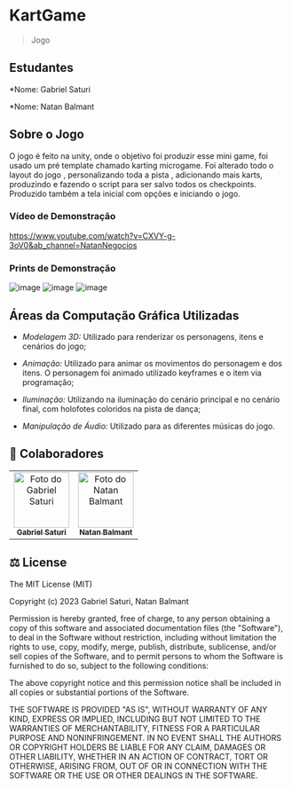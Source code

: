 # KartGame
> Jogo 

## Estudantes

*Nome: Gabriel Saturi

*Nome: Natan Balmant

## Sobre o Jogo
O jogo é feito na unity, onde o objetivo foi produzir esse mini game, foi usado um pré template chamado karting microgame.
Foi alterado todo o layout do jogo , personalizando toda a pista , adicionando mais karts, produzindo e fazendo o script
para ser salvo todos os checkpoints. Produzido também a tela inicial com opções e iniciando o jogo.

### Vídeo de Demonstração
https://www.youtube.com/watch?v=CXVY-g-3oV0&ab_channel=NatanNegocios

### Prints de Demonstração

![image](https://github.com/natanbalmant/KartRaces/assets/60973117/b47c3a86-119b-49e8-8a8c-43d419ecf01c)
![image](https://github.com/natanbalmant/KartRaces/assets/60973117/2ffb28ed-8251-4758-a4cb-cfa7719b8560)
![image](https://github.com/natanbalmant/KartRaces/assets/60973117/301102ce-8a7c-4af6-bffc-5c3bf2d8399c)


## Áreas da Computação Gráfica Utilizadas

* *Modelagem 3D:* Utilizado para renderizar os personagens, itens e cenários do jogo;

* *Animação:* Utilizado para animar os movimentos do personagem e dos itens. O personagem foi animado utilizado keyframes e o item via programação;

* *Iluminação:* Utilizando na iluminação do cenário principal e no cenário final, com holofotes coloridos na pista de dança;

* *Manipulação de Áudio:* Utilizado para as diferentes músicas do jogo.

## 🤝 Colaboradores

<table>
  <tr>
    <td align="center">
      <a href="https://github.com/saturi11">
        <img src="https://avatars.githubusercontent.com/u/61097598?v=4" width="100px;" alt="Foto do Gabriel Saturi"/><br>
        <sub>
          <b>Gabriel Saturi</b>
        </sub>
      </a>
    </td>

  <td align="center">
    <a href="https://github.com/natanbalmant">
      <img src="https://avatars.githubusercontent.com/u/60973117?s=400&u=60a699d931d4fbdf3d93156543cb0578b21d9f0b&v=4" width="100px;" alt="Foto do Natan Balmant"/><br>
      <sub>
        <b>Natan Balmant</b>
      </sub>
    </a>
  </td>
  </tr>
</table>

## ‍⚖️ License
The MIT License (MIT)

Copyright (c) 2023 Gabriel Saturi, Natan Balmant

Permission is hereby granted, free of charge, to any person obtaining a copy of this software and associated documentation files (the "Software"), to deal in the Software without restriction, including without limitation the rights to use, copy, modify, merge, publish, distribute, sublicense, and/or sell copies of the Software, and to permit persons to whom the Software is furnished to do so, subject to the following conditions:

The above copyright notice and this permission notice shall be included in all copies or substantial portions of the Software.

THE SOFTWARE IS PROVIDED "AS IS", WITHOUT WARRANTY OF ANY KIND, EXPRESS OR IMPLIED, INCLUDING BUT NOT LIMITED TO THE WARRANTIES OF MERCHANTABILITY, FITNESS FOR A PARTICULAR PURPOSE AND NONINFRINGEMENT. IN NO EVENT SHALL THE AUTHORS OR COPYRIGHT HOLDERS BE LIABLE FOR ANY CLAIM, DAMAGES OR OTHER LIABILITY, WHETHER IN AN ACTION OF CONTRACT, TORT OR OTHERWISE, ARISING FROM, OUT OF OR IN CONNECTION WITH THE SOFTWARE OR THE USE OR OTHER DEALINGS IN THE SOFTWARE.
